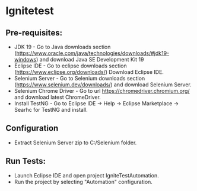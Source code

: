 # Ignitetest

## Pre-requisites:
- JDK 19 - Go to Java downloads section (https://www.oracle.com/java/technologies/downloads/#jdk19-windows) and download Java SE Development Kit 19
- Eclipse IDE - Go to eclipse downloads section (https://www.eclipse.org/downloads/) Download Eclipse IDE.
- Selenium Server - Go to Selenium downloads section (https://www.selenium.dev/downloads/) and download Selenium Server.
- Selenium Chrome Driver - Go to url https://chromedriver.chromium.org/ and download latest ChromeDriver.
- Install TestNG - Go to Eclipse IDE -> Help -> Eclipse Marketplace -> Searhc for TestNG and install.

## Configuration
- Extract Selenium Server zip to C:/Selenium folder.

## Run Tests:
- Launch Eclipse IDE and open project IgniteTestAutomation.
- Run the project by selecting "Automation" configuration.
